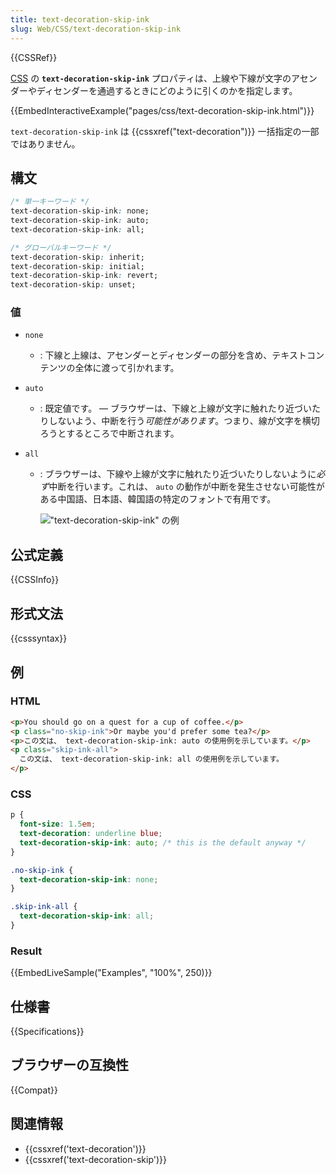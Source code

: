 ```yaml
---
title: text-decoration-skip-ink
slug: Web/CSS/text-decoration-skip-ink
---
```


{{CSSRef}}

[CSS](/ja/docs/Web/CSS) の **`text-decoration-skip-ink`** プロパティは、上線や下線が文字のアセンダーやディセンダーを通過するときにどのように引くのかを指定します。

{{EmbedInteractiveExample("pages/css/text-decoration-skip-ink.html")}}

`text-decoration-skip-ink` は {{cssxref("text-decoration")}} 一括指定の一部ではありません。

## 構文

```css
/* 単一キーワード */
text-decoration-skip-ink: none;
text-decoration-skip-ink: auto;
text-decoration-skip-ink: all;

/* グローバルキーワード */
text-decoration-skip: inherit;
text-decoration-skip: initial;
text-decoration-skip-ink: revert;
text-decoration-skip: unset;
```

### 値

- `none`
  - : 下線と上線は、アセンダーとディセンダーの部分を含め、テキストコンテンツの全体に渡って引かれます。
- `auto`
  - : 既定値です。 — ブラウザーは、下線と上線が文字に触れたり近づいたりしないよう、中断を行う*可能性があります*。つまり、線が文字を横切ろうとするところで中断されます。
- `all`

  - : ブラウザーは、下線や上線が文字に触れたり近づいたりしないように*必ず*中断を行います。これは、 `auto` の動作が中断を発生させない可能性がある中国語、日本語、韓国語の特定のフォントで有用です。

    !["text-decoration-skip-ink" の例](decoration-skip-ink.png)

## 公式定義

{{CSSInfo}}

## 形式文法

{{csssyntax}}

<h2 id="Examples">例</h2>

### HTML

```html
<p>You should go on a quest for a cup of coffee.</p>
<p class="no-skip-ink">Or maybe you'd prefer some tea?</p>
<p>この文は、 text-decoration-skip-ink: auto の使用例を示しています。</p>
<p class="skip-ink-all">
  この文は、 text-decoration-skip-ink: all の使用例を示しています。
</p>
```

### CSS

```css
p {
  font-size: 1.5em;
  text-decoration: underline blue;
  text-decoration-skip-ink: auto; /* this is the default anyway */
}

.no-skip-ink {
  text-decoration-skip-ink: none;
}

.skip-ink-all {
  text-decoration-skip-ink: all;
}
```

### Result

{{EmbedLiveSample("Examples", "100%", 250)}}

## 仕様書

{{Specifications}}

## ブラウザーの互換性

{{Compat}}

## 関連情報

- {{cssxref('text-decoration')}}
- {{cssxref('text-decoration-skip')}}

